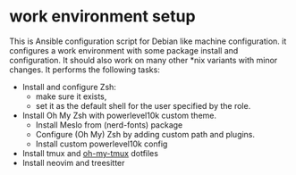 # work environment setup

This is Ansible configuration script for Debian like machine configuration. it configures a work environment with some package install and configuration.  It should also work on many other \*nix variants with minor changes. It
performs the following tasks:


- Install and configure Zsh:
  - make sure it exists,
  - set it as the default shell for the user specified by the role.
- Install Oh My Zsh with powerlevel10k custom theme.
  - Install Meslo from (nerd-fonts) package 
  - Configure (Oh My) Zsh by adding custom path and plugins.
  - Install custom powerlevel10k config
- Install tmux and [oh-my-tmux](https://github.com/gpakosz/.tmux) dotfiles
- Install neovim and treesitter
